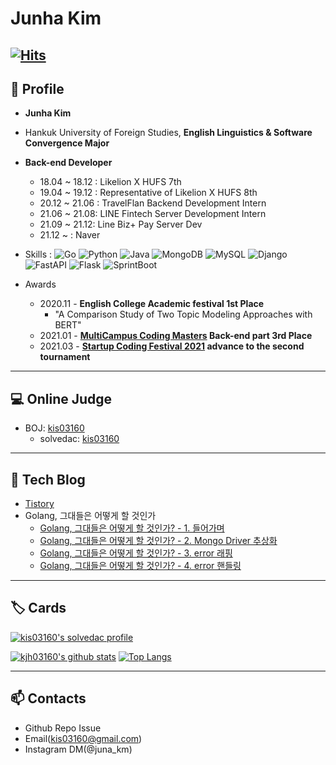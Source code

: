 # Junha Kim

[![Hits](https://hits.seeyoufarm.com/api/count/incr/badge.svg?url=https%3A%2F%2Fgithub.com%2Fkjh03160&count_bg=%2379C83D&title_bg=%23555555&icon=&icon_color=%23E7E7E7&title=hits&edge_flat=false)](https://hits.seeyoufarm.com)
---
## 👋 Profile
* **Junha Kim**
* Hankuk University of Foreign Studies, **English Linguistics & Software Convergence Major**
* **Back-end Developer**
  - 18.04 ~ 18.12 : Likelion X HUFS 7th
  - 19.04 ~ 19.12 : Representative of Likelion X HUFS 8th 
  - 20.12 ~ 21.06 : TravelFlan Backend Development Intern
  - 21.06 ~ 21.08: LINE Fintech Server Development Intern
  - 21.09 ~ 21.12: Line Biz+ Pay Server Dev
  - 21.12 ~ : Naver
* Skills : 
![Go](https://img.shields.io/badge/go-%2300ADD8.svg?style=for-the-badge&logo=go&logoColor=white)
![Python](https://img.shields.io/badge/python-3670A0?style=for-the-badge&logo=python&logoColor=ffdd54)
![Java](https://img.shields.io/badge/java-%23ED8B00.svg?style=for-the-badge&logo=java&logoColor=white)
![MongoDB](https://img.shields.io/badge/MongoDB-%234ea94b.svg?style=for-the-badge&logo=mongodb&logoColor=white)
![MySQL](https://img.shields.io/badge/MySQL-005C84?style=for-the-badge&logo=mysql&logoColor=white)
![Django](https://img.shields.io/badge/django-%23092E20.svg?style=for-the-badge&logo=django&logoColor=white)
![FastAPI](	https://img.shields.io/badge/fastapi-109989?style=for-the-badge&logo=FASTAPI&logoColor=white)
![Flask](https://img.shields.io/badge/flask-%23000.svg?style=for-the-badge&logo=flask&logoColor=white)
![SprintBoot](https://img.shields.io/badge/Spring_Boot-F2F4F9?style=for-the-badge&logo=spring-boot)

* Awards
  - 2020.11 - **English College Academic festival 1st Place**
    - "A Comparison Study of Two Topic Modeling Approaches with BERT"
  - 2021.01 - **[MultiCampus Coding Masters](https://www.multicampus.com/common/board/boardMstr/124386?bltndSno=12351964) Back-end part 3rd Place**
  - 2021.03 - **[Startup Coding Festival 2021](https://www.wanted.co.kr/events/scofe2021) advance to the second tournament**
---
## 💻 Online Judge

* BOJ: [kis03160](http://icpc.me/kis03160)
  * solvedac: [kis03160](https://solved.ac/profile/kis03160)
  
---
## 📜 Tech Blog
* [Tistory](https://juna-dev.tistory.com/)
* Golang, 그대들은 어떻게 할 것인가
  * [Golang, 그대들은 어떻게 할 것인가? - 1. 들어가며](https://d2.naver.com/helloworld/8588537)
  * [Golang, 그대들은 어떻게 할 것인가? - 2. Mongo Driver 추상화](https://d2.naver.com/helloworld/6178029)
  * [Golang, 그대들은 어떻게 할 것인가? - 3. error 래핑](https://d2.naver.com/helloworld/2690202)
  * [Golang, 그대들은 어떻게 할 것인가? - 4. error 핸들링](https://d2.naver.com/helloworld/6507662)
---
## 🏷️ Cards

[![kis03160's solvedac profile](http://mazassumnida.wtf/api/v2/generate_badge?boj=kis03160)](https://solved.ac/profile/kis03160)

[![kjh03160's github stats](https://github-readme-stats.vercel.app/api?username=kjh03160&show_icons=true&hide_border=true)](https://github.com/kjh03160) [![Top Langs](https://github-readme-stats.vercel.app/api/top-langs/?username=kjh03160&layout=compact)](https://github.com/kjh03160)

---
## 📫 Contacts

* Github Repo Issue
* Email(kis03160@gmail.com)
* Instagram DM(@juna_km)
